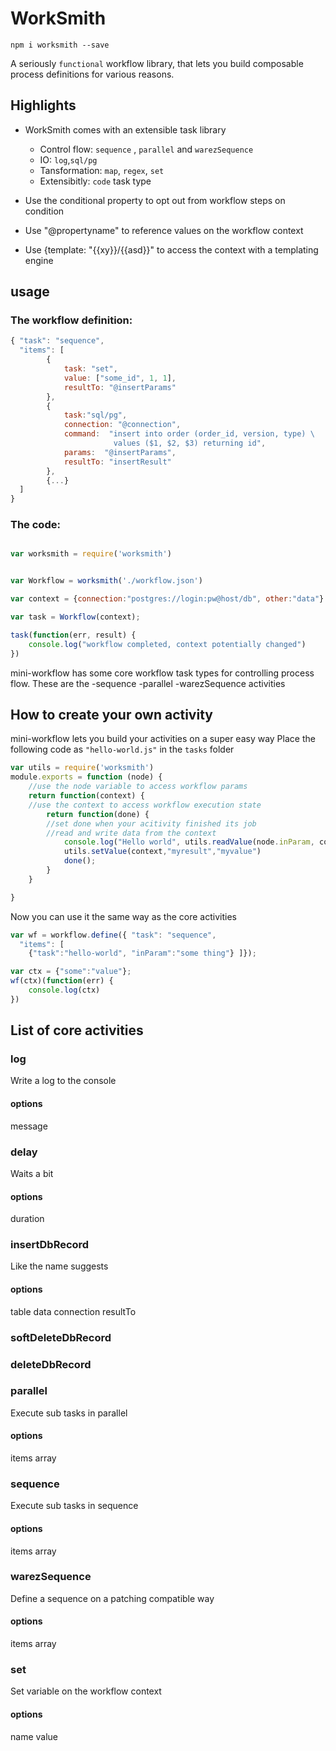 # WorkSmith

```npm i worksmith --save```

A seriously ```functional``` workflow library, that lets you build composable process definitions for various reasons.


## Highlights
- WorkSmith comes with an extensible task library
  - Control flow:  ```sequence``` ,  ```parallel``` and ```warezSequence```
  - IO: ```log```,```sql/pg```
  - Tansformation: ```map```, ```regex```, ```set```
  - Extensibitly: ```code``` task type

- Use the conditional property to opt out from workflow steps on condition
- Use "@propertyname" to reference values on the workflow context
- Use {template: "{{xy}}/{{asd}}" to access the context with a templating engine

## usage

### The workflow definition:

```javascript
{ "task": "sequence",
  "items": [
        {
            task: "set",
            value: ["some_id", 1, 1],
            resultTo: "@insertParams"
        },
        {
            task:"sql/pg",
            connection: "@connection",
            command:  "insert into order (order_id, version, type) \
                       values ($1, $2, $3) returning id",
            params:  "@insertParams",
            resultTo: "insertResult"
        },
        {...}
  ]
}
```

### The code:

```javascript

var worksmith = require('worksmith')


var Workflow = worksmith('./workflow.json')

var context = {connection:"postgres://login:pw@host/db", other:"data"}

var task = Workflow(context);

task(function(err, result) {
    console.log("workflow completed, context potentially changed")
})
```

mini-workflow has some core workflow task types for controlling process flow. These are the
-sequence
-parallel
-warezSequence
activities

## How to create your own activity

mini-workflow lets you build your activities on a super easy way
Place the following code as ```"hello-world.js"``` in the ```tasks``` folder

```javascript
var utils = require('worksmith')
module.exports = function (node) {
    //use the node variable to access workflow params
    return function(context) {
    //use the context to access workflow execution state
        return function(done) {
        //set done when your acitivity finished its job
        //read and write data from the context
            console.log("Hello world", utils.readValue(node.inParam, context))
            utils.setValue(context,"myresult","myvalue")
            done();
        }
    }

}
```
Now you can use it the same way as the core activities
```javascript
var wf = workflow.define({ "task": "sequence",
  "items": [
    {"task":"hello-world", "inParam":"some thing"} ]});

var ctx = {"some":"value"};
wf(ctx)(function(err) {
    console.log(ctx)
})
```

## List of core activities

### log
Write a log to the console
#### options
message

### delay
Waits a bit
#### options
duration

### insertDbRecord
Like the name suggests
#### options
table
data
connection
resultTo

### softDeleteDbRecord

### deleteDbRecord

### parallel
Execute sub tasks in parallel
#### options
items array

### sequence
Execute sub tasks in sequence
#### options
items array

### warezSequence
Define a sequence on a patching compatible way
#### options
items array


### set
Set variable on the workflow context
#### options
name
value


